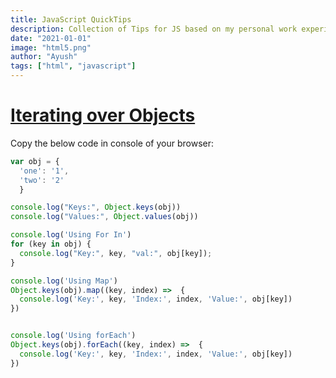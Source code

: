 ```yaml
---
title: JavaScript QuickTips
description: Collection of Tips for JS based on my personal work experience
date: "2021-01-01"
image: "html5.png"
author: "Ayush"
tags: ["html", "javascript"]
---
```


# [Iterating over Objects](https://stackoverflow.com/questions/14379274/how-to-iterate-over-a-javascript-object)
Copy the below code in console of your browser:

```js heading="How to Iterate over Objects in JS"
var obj = {
  'one': '1',
  'two': '2'
  }

console.log("Keys:", Object.keys(obj))
console.log("Values:", Object.values(obj))

console.log('Using For In')
for (key in obj) {
  console.log("Key:", key, "val:", obj[key]);
}

console.log('Using Map')
Object.keys(obj).map((key, index) =>  {
  console.log('Key:', key, 'Index:', index, 'Value:', obj[key])
})


console.log('Using forEach')
Object.keys(obj).forEach((key, index) =>  {
  console.log('Key:', key, 'Index:', index, 'Value:', obj[key])
})
```
